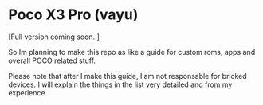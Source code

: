 # Poco X3 Pro (vayu)

[Full version coming soon..]

So Im planning to make this repo as like a guide for custom roms, apps and overall POCO related stuff.

Please note that after I make this guide, I am not responsable for bricked devices. I will explain the things in the list very detailed and from my experience.
